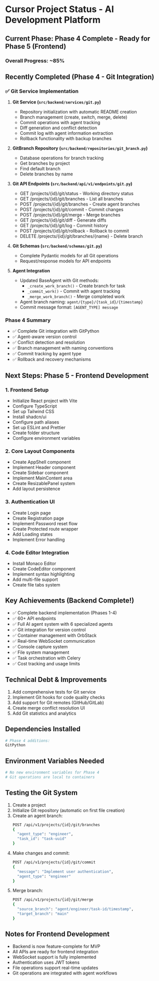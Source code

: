 # Cursor Project Status - AI Development Platform

## Current Phase: Phase 4 Complete - Ready for Phase 5 (Frontend)

### Overall Progress: ~85%

## Recently Completed (Phase 4 - Git Integration)

### ✅ Git Service Implementation
1. **Git Service (`src/backend/services/git.py`)**
   - Repository initialization with automatic README creation
   - Branch management (create, switch, merge, delete)
   - Commit operations with agent tracking
   - Diff generation and conflict detection
   - Commit log with agent information extraction
   - Rollback functionality with backup branches

2. **GitBranch Repository (`src/backend/repositories/git_branch.py`)**
   - Database operations for branch tracking
   - Get branches by project
   - Find default branch
   - Delete branches by name

3. **Git API Endpoints (`src/backend/api/v1/endpoints/git.py`)**
   - GET /projects/{id}/git/status - Working directory status
   - GET /projects/{id}/git/branches - List all branches
   - POST /projects/{id}/git/branches - Create agent branches
   - POST /projects/{id}/git/commit - Commit changes
   - POST /projects/{id}/git/merge - Merge branches
   - GET /projects/{id}/git/diff - Generate diffs
   - GET /projects/{id}/git/log - Commit history
   - POST /projects/{id}/git/rollback - Rollback to commit
   - DELETE /projects/{id}/git/branches/{name} - Delete branch

4. **Git Schemas (`src/backend/schemas/git.py`)**
   - Complete Pydantic models for all Git operations
   - Request/response models for API endpoints

5. **Agent Integration**
   - Updated BaseAgent with Git methods:
     - `_create_work_branch()` - Create branch for task
     - `_commit_work()` - Commit with agent tracking
     - `_merge_work_branch()` - Merge completed work
   - Agent branch naming: `agent/{type}/{task_id}/{timestamp}`
   - Commit message format: `[AGENT_TYPE] message`

### Phase 4 Summary
- ✅ Complete Git integration with GitPython
- ✅ Agent-aware version control
- ✅ Conflict detection and resolution
- ✅ Branch management with naming conventions
- ✅ Commit tracking by agent type
- ✅ Rollback and recovery mechanisms

## Next Steps: Phase 5 - Frontend Development

### 1. Frontend Setup
- Initialize React project with Vite
- Configure TypeScript
- Set up Tailwind CSS
- Install shadcn/ui
- Configure path aliases
- Set up ESLint and Prettier
- Create folder structure
- Configure environment variables

### 2. Core Layout Components
- Create AppShell component
- Implement Header component
- Create Sidebar component
- Implement MainContent area
- Create ResizablePanel system
- Add layout persistence

### 3. Authentication UI
- Create Login page
- Create Registration page
- Implement Password reset flow
- Create Protected route wrapper
- Add Loading states
- Implement Error handling

### 4. Code Editor Integration
- Install Monaco Editor
- Create CodeEditor component
- Implement syntax highlighting
- Add multi-file support
- Create file tabs system

## Key Achievements (Backend Complete!)
- ✅ Complete backend implementation (Phases 1-4)
- ✅ 60+ API endpoints
- ✅ Full AI agent system with 6 specialized agents
- ✅ Git integration for version control
- ✅ Container management with OrbStack
- ✅ Real-time WebSocket communication
- ✅ Console capture system
- ✅ File system management
- ✅ Task orchestration with Celery
- ✅ Cost tracking and usage limits

## Technical Debt & Improvements
1. Add comprehensive tests for Git service
2. Implement Git hooks for code quality checks
3. Add support for Git remotes (GitHub/GitLab)
4. Create merge conflict resolution UI
5. Add Git statistics and analytics

## Dependencies Installed
```bash
# Phase 4 additions:
GitPython
```

## Environment Variables Needed
```bash
# No new environment variables for Phase 4
# Git operations are local to containers
```

## Testing the Git System
1. Create a project
2. Initialize Git repository (automatic on first file creation)
3. Create an agent branch:
   ```bash
   POST /api/v1/projects/{id}/git/branches
   {
     "agent_type": "engineer",
     "task_id": "task-uuid"
   }
   ```
4. Make changes and commit:
   ```bash
   POST /api/v1/projects/{id}/git/commit
   {
     "message": "Implement user authentication",
     "agent_type": "engineer"
   }
   ```
5. Merge branch:
   ```bash
   POST /api/v1/projects/{id}/git/merge
   {
     "source_branch": "agent/engineer/task-id/timestamp",
     "target_branch": "main"
   }
   ```

## Notes for Frontend Development
- Backend is now feature-complete for MVP
- All APIs are ready for frontend integration
- WebSocket support is fully implemented
- Authentication uses JWT tokens
- File operations support real-time updates
- Git operations are integrated with agent workflows 